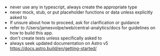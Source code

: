 - never use any in typescript, always create the appropriate type
- never mock, stub, or put placeholder functions or data unless explicitly asked to
- If unsure about how to proceed, ask for clarification or guidance
- refer to /Users/jamesvolpe/web/central-analytics/docs for guidelines on how to build this app.
- don't create tests unless specifically asked to
- always seek updated documentation on Astro v5 https://docs.astro.build/en/getting-started/
